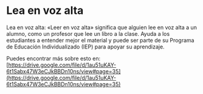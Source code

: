 # Lea en voz alta
Lea en voz alta: «Leer en voz alta» significa que alguien lee en voz alta a un alumno, como un profesor que lee un libro a la clase. Ayuda a los estudiantes a entender mejor el material y puede ser parte de su Programa de Educación Individualizado (IEP) para apoyar su aprendizaje.

Puedes encontrar más sobre esto en: [https://drive.google.com/file/d/1au51uKAY-6t1Sabx47W3eCJkBBDn10ns/view#page=35](https://drive.google.com/file/d/1au51uKAY-6t1Sabx47W3eCJkBBDn10ns/view#page=35)

